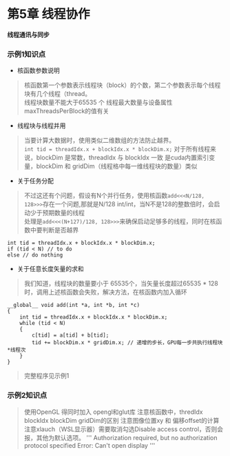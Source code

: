 # 第5章 线程协作  
**线程通讯与同步** 
### 示例1知识点

* 核函数参数说明 
>核函数第一个参数表示线程块（block）的个数，第二个参数表示每个线程块有几个线程（thread。  
>线程块数量不能大于65535 个 线程最大数量与设备属性maxThreadsPerBlock的值有关  

* 线程块与线程并用
>当要计算大数据时，使用类似二维数组的方法防止越界。  
```int tid = threadIdx.x + blockIdx.x * blockDim.x;```
>对于所有线程来说，blockDim 是常数，threadIdx 与 blockIdx 一致 是cuda内置索引变量，blockDim 和 gridDim（线程格中每一维线程块的数量）类似   

* 关于任务分配
>不过这还有个问题，假设有N个并行任务，使用核函数```add<<<N/128, 128>>>```存在一个问题,那就是N/128 int/int，当N不是128的整数倍时，会启动少于预期数量的线程  
>处理是```add<<<(N+127)/128, 128>>>```来确保启动足够多的线程，同时在核函数中要判断是否越界
```
int tid = threadIdx.x + blockIdx.x * blockDim.x;
if (tid < N) // to do
else // do nothing
```  
* 关于任意长度矢量的求和
> 我们知道，线程块的数量要小于 65535个，当矢量长度超过65535 * 128时，调用上述核函数会失败，解决方法，在核函数内加入循环
```
__global__ void add(int *a, int *b, int *c)
{
    int tid = threadIdx.x + blockIdx.x * blockDim.x;
    while (tid < N)
    {
        c[tid] = a[tid] + b[tid];
        tid += blockDim.x * gridDim.x; // 递增的步长，GPU每一步共执行线程块*线程次
    }
}
```
> 完整程序见示例1

### 示例2知识点
> 使用OpenGL 得同时加入 opengl和glut库
> 注意核函数中，thredIdx blockIdx blockDim gridDim的区别
> 注意图像位置xy 和 偏移offset的计算
> 注意xlauch（WSL显示器）需要取消勾选Disable access control，否则会报，其他为默认选项。
'''
Authorization required, but no authorization protocol specified
Error: Can't open display
'''